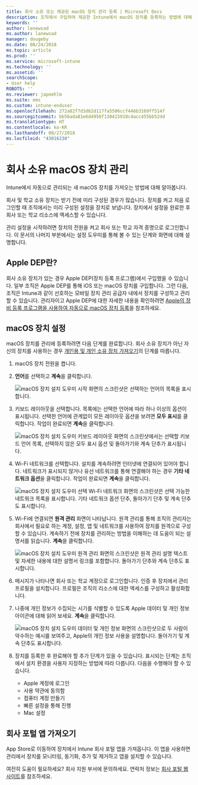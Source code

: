 ```yaml
---
title: 회사 소유 또는 제공된 macOS 장치 관리 등록 | Microsoft Docs
description: 조직에서 구입하여 제공한 Intune에서 macOS 장치를 등록하는 방법에 대해 설명합니다.
keywords: ''
author: lenewsad
ms.author: lanewsad
manager: dougeby
ms.date: 08/24/2018
ms.topic: article
ms.prod: ''
ms.service: microsoft-intune
ms.technology: ''
ms.assetid: ''
searchScope:
- User help
ROBOTS: ''
ms.reviewer: japoehlm
ms.suite: ems
ms.custom: intune-enduser
ms.openlocfilehash: 272a82f7d3d62d117fa5506ccf446b3169ff514f
ms.sourcegitcommit: bb56ada81e6d4950f130415918c4acc455bb52dd
ms.translationtype: HT
ms.contentlocale: ko-KR
ms.lasthandoff: 08/27/2018
ms.locfileid: "43016230"
---
```

# <a name="get-your-company-owned-macos-device-managed"></a>회사 소유 macOS 장치 관리

Intune에서 자동으로 관리되는 새 macOS 장치를 가져오는 방법에 대해 알아봅니다.

회사 및 학교 소유 장치는 받기 전에 미리 구성된 경우가 많습니다. 장치를 켜고 처음 로그인할 때 조직에서는 미리 구성된 설정을 장치로 보냅니다. 장치에서 설정을 완료한 후 회사 또는 학교 리소스에 액세스할 수 있습니다. 

관리 설정을 시작하려면 장치의 전원을 켜고 회사 또는 학교 자격 증명으로 로그인합니다. 이 문서의 나머지 부분에서는 설정 도우미를 통해 볼 수 있는 단계와 화면에 대해 설명합니다.   

## <a name="what-is-apple-dep"></a>Apple DEP란?
회사 소유 장치가 있는 경우 Apple DEP(장치 등록 프로그램)에서 구입했을 수 있습니다. 일부 조직은 Apple DEP를 통해 iOS 또는 macOS 장치를 구입합니다. 그런 다음, 조직은 Intune과 같이 선호하는 모바일 장치 관리 공급자 내에서 장치를 구성하고 관리할 수 있습니다. 관리자이고 Apple DEP에 대한 자세한 내용을 확인하려면 [Apple의 장비 등록 프로그램을 사용하여 자동으로 macOS 장치 등록](https://docs.microsoft.com/intune/device-enrollment-program-enroll-macos)을 참조하세요.  

## <a name="set-up-your-macos-device"></a>macOS 장치 설정  
macOS 장치를 관리에 등록하려면 다음 단계를 완료합니다. 회사 소유 장치가 아닌 자신의 장치를 사용하는 경우 [개인용 및 개인 소유 장치 가져오기](enroll-your-device-in-intune-macos-cp.md)의 단계를 따릅니다.  

1. macOS 장치 전원을 켭니다. 
2. **언어**를 선택하고 **계속**을 클릭합니다.  

   ![macOS 장치 설치 도우미 시작 화면의 스크린샷은 선택하는 언어의 목록을 표시합니다.](./media/macos-dep-welcome-1808.png)   
3. 키보드 레이아웃을 선택합니다. 목록에는 선택한 언어에 따라 하나 이상의 옵션이 표시됩니다. 선택한 언어에 관계없이 모든 레이아웃 옵션을 보려면 **모두 표시**를 클릭합니다. 작업이 완료되면 **계속**을 클릭합니다.  

   ![macOS 장치 설치 도우미 키보드 레이아웃 화면의 스크린샷에서는 선택할 키보드 언어 목록, 선택하지 않은 모두 표시 옵션 및 돌아가기와 계속 단추가 표시됩니다.](./media/macos-dep-keyboard-1808.png)  
4. Wi-Fi 네트워크를 선택합니다. 설치를 계속하려면 인터넷에 연결되어 있어야 합니다. 네트워크가 표시되지 않거나 유선 네트워크를 통해 연결해야 하는 경우 **기타 네트워크 옵션**을 클릭합니다. 작업이 완료되면 **계속**을 클릭합니다.  

   ![macOS 장치 설치 도우미 선택 Wi-Fi 네트워크 화면의 스크린샷은 선택 가능한 네트워크 목록을 표시합니다. 기타 네트워크 옵션 단추, 돌아가기 단추 및 계속 단추도 표시합니다.](./media/macos-dep-wifi-1808.png)  
5. Wi-Fi에 연결되면 **원격 관리** 화면이 나타납니다. 원격 관리를 통해 조직의 관리자는 회사에서 필요로 하는 계정, 설정, 앱 및 네트워크를 사용하여 장치를 원격으로 구성할 수 있습니다. 계속하기 전에 장치를 관리하는 방법을 이해하는 데 도움이 되는 설명서를 읽습니다. **계속**을 클릭합니다.  

   ![macOS 장치 설치 도우미 원격 관리 화면의 스크린샷은 원격 관리 설명 텍스트 및 자세한 내용에 대한 설명서 링크를 포함합니다. 돌아가기 단추와 계속 단추도 표시합니다.](./media/macos-dep-remote-management-1-1808.png)  
6. 메시지가 나타나면 회사 또는 학교 계정으로 로그인합니다. 인증 후 장치에서 관리 프로필을 설치합니다. 프로필은 조직의 리소스에 대한 액세스를 구성하고 활성화합니다.  
7. 나중에 개인 정보가 수집되는 시기를 식별할 수 있도록 Apple 데이터 및 개인 정보 아이콘에 대해 읽어 보세요. **계속**을 클릭합니다.  

   ![macOS 장치 설치 도우미 데이터 및 개인 정보 화면의 스크린샷으로 두 사람이 악수하는 예시를 보여주고, Apple의 개인 정보 사용을 설명합니다. 돌아가기 및 계속 단추도 표시합니다.](./media/macos-dep-apple-data-privacy-1808.png)  
8. 장치를 등록한 후 완료해야 할 추가 단계가 있을 수 있습니다. 표시되는 단계는 조직에서 설치 환경을 사용자 지정하는 방법에 따라 다릅니다. 다음을 수행해야 할 수 있습니다.
    * Apple 계정에 로그인
    * 사용 약관에 동의함
    * 컴퓨터 계정 만들기
    * 빠른 설정을 통해 진행
    * Mac 설정  
## <a name="get-the-company-portal-app"></a>회사 포털 앱 가져오기      
App Store로 이동하여 장치에서 Intune 회사 포털 앱을 가져옵니다. 이 앱을 사용하면 관리에서 장치를 모니터링, 동기화, 추가 및 제거하고 앱을 설치할 수 있습니다.

여전히 도움이 필요하세요? 회사 지원 부서에 문의하세요. 연락처 정보는 [회사 포털 웹 사이트](https://portal.manage.microsoft.com#HelpDeskDialog)를 참조하세요.
